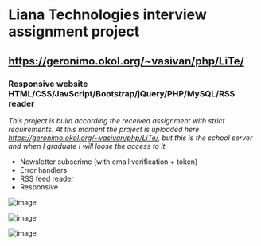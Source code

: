 Liana Technologies interview assignment project
===

## https://geronimo.okol.org/~vasivan/php/LiTe/

### Responsive website HTML/CSS/JavScript/Bootstrap/jQuery/PHP/MySQL/RSS reader

*This project is build according the received assignment with strict requirements. At this moment the project is uploaded here https://geronimo.okol.org/~vasivan/php/LiTe/, but this is the school server and when I graduate I will loose the access to it.*

- Newsletter subscrime (with email verification + token)
- Error handlers
- RSS feed reader
- Responsive


![image](https://user-images.githubusercontent.com/55087458/85223197-93f00300-b3c9-11ea-9d48-2ddd4e922bb1.png)

![image](https://user-images.githubusercontent.com/55087458/85223205-acf8b400-b3c9-11ea-84a4-d41530b8a261.png)

![image](https://user-images.githubusercontent.com/55087458/85223211-cb5eaf80-b3c9-11ea-8826-30f80b25f631.png)
